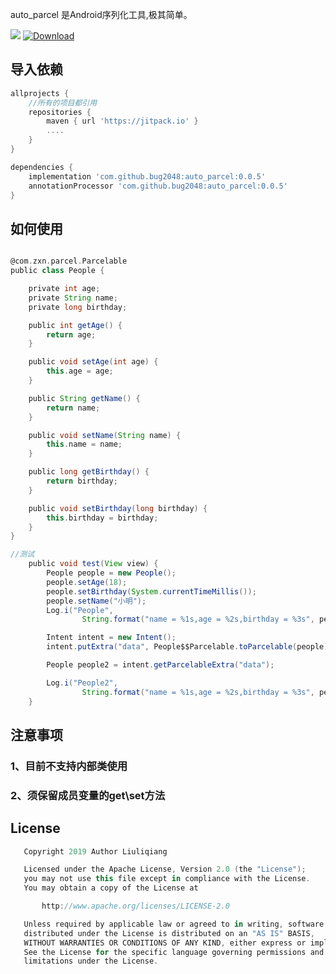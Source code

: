auto_parcel  是Android序列化工具,极其简单。

[![](https://jitpack.io/v/bug2048/auto_parcel.svg)](https://jitpack.io/#bug2048/auto_parcel)
[ ![Download](https://api.bintray.com/packages/lqos/maven/auto_parcel/images/download.svg?version=0.1.0) ](https://bintray.com/lqos/maven/auto_parcel/0.1.0/link)

## 导入依赖
```groovy
allprojects {
    //所有的项目都引用
    repositories {
        maven { url 'https://jitpack.io' }
        ....
    }
}

dependencies {
    implementation 'com.github.bug2048:auto_parcel:0.0.5'
    annotationProcessor 'com.github.bug2048:auto_parcel:0.0.5'
}
```
## 如何使用
```groovy

@com.zxn.parcel.Parcelable
public class People {

    private int age;
    private String name;
    private long birthday;

    public int getAge() {
        return age;
    }

    public void setAge(int age) {
        this.age = age;
    }

    public String getName() {
        return name;
    }

    public void setName(String name) {
        this.name = name;
    }

    public long getBirthday() {
        return birthday;
    }

    public void setBirthday(long birthday) {
        this.birthday = birthday;
    }
}

//测试
    public void test(View view) {
        People people = new People();
        people.setAge(18);
        people.setBirthday(System.currentTimeMillis());
        people.setName("小明");
        Log.i("People",
                String.format("name = %1s,age = %2s,birthday = %3s", people.getName(), String.valueOf(people.getAge()), String.valueOf(people.getBirthday())));

        Intent intent = new Intent();
        intent.putExtra("data", People$$Parcelable.toParcelable(people));

        People people2 = intent.getParcelableExtra("data");

        Log.i("People2",
                String.format("name = %1s,age = %2s,birthday = %3s", people2.getName(), String.valueOf(people2.getAge()), String.valueOf(people2.getBirthday())));
    }
```


## 注意事项
### 1、目前不支持内部类使用
### 2、须保留成员变量的get\set方法


## License
```groovy
   Copyright 2019 Author Liuliqiang

   Licensed under the Apache License, Version 2.0 (the "License");
   you may not use this file except in compliance with the License.
   You may obtain a copy of the License at

       http://www.apache.org/licenses/LICENSE-2.0

   Unless required by applicable law or agreed to in writing, software
   distributed under the License is distributed on an "AS IS" BASIS,
   WITHOUT WARRANTIES OR CONDITIONS OF ANY KIND, either express or implied.
   See the License for the specific language governing permissions and
   limitations under the License.
```   
